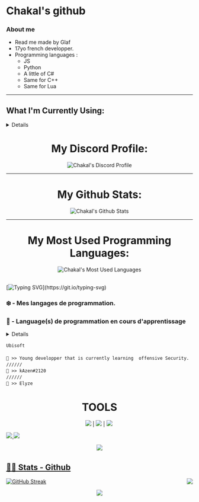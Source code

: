 # Chakal's github

### About me
* Read me made by Glaf
* 17yo french developper.
* Programming languages :
    * JS
    * Python
    * A little of C#
    * Same for C++
    * Same for Lua

-----------------
## What I'm Currently Using:
<details>
    <img src="https://raw.githubusercontent.com/devicons/devicon/master/icons/javascript/javascript-original.svg" alt="express" width="40" height="40"/>
  <img src="https://cdn.jsdelivr.net/gh/devicons/devicon/icons/python/python-original.svg" alt="express" width="40" height="40"/>
  <img src="https://raw.githubusercontent.com/devicons/devicon/master/icons/csharp/csharp-original.svg" alt="express" width="40" height="40"/>
  <img src="https://raw.githubusercontent.com/devicons/devicon/master/icons/cplusplus/cplusplus-original.svg" alt="express" width="40" height="40"/>
  <img src="https://raw.githubusercontent.com/devicons/devicon/master/icons/nodejs/nodejs-original.svg" alt="express" width="40" height="40"/>
  <img src="https://raw.githubusercontent.com/devicons/devicon/master/icons/git/git-original.svg" alt="express" width="40" height="40"/>
  <img src="https://raw.githubusercontent.com/devicons/devicon/master/icons/heroku/heroku-original.svg" alt="express" width="40" height="40"/>
  <img src="https://raw.githubusercontent.com/devicons/devicon/master/icons/mongodb/mongodb-original.svg" alt="express" width="40" height="40"/>
</details>
  

</p>
<h1 align="center">My Discord Profile:</h1>
<div align="center">
<img alt="Chakal's Discord Profile" src="https://discord.c99.nl/widget/theme-2/737332877401915533.png" />
</div>

-----------------
<h1 align="center">My Github Stats:</h1>
<div align="center">
  <img alt="Chakal's Github Stats" src="https://github-readme-stats.vercel.app/api?username=Just-Chakal&show_icons=true&theme=dark&count_private=true"/>
</div>

-----------------
<h1 align="center">My Most Used Programming Languages:</h1>
<div align="center">
 <img alt="Chakal's Most Used Languages" src="https://github-readme-stats.vercel.app/api/top-langs/?username=Just-Chakal&layout=compact&theme=dark&count_private=true"/>
</div>



<img src="" alt="" style="max-width: 100%;">


[![Typing SVG](https://readme-typing-svg.herokuapp.com?color=F732B7&center=true&lines=Bienvenue+sur+ma+page+github+!;N'h%C3%A9site+pas+%C3%A0+%22checker%22+mes+repos.)](https://git.io/typing-svg)


### ❄️ - Mes langages de programmation.



### 🧊 - Language(s) de programmation en cours d'apprentissage
<details>
<p align="centre">
    <img alt="HTML" src="https://img.shields.io/badge/-Ruby-CC342D?logo=Ruby&logoColor=white&style=for-the-badge">
</a>
    <img alt="Rust" src="https://img.shields.io/badge/-Rust-000000?logo=Rust&logoColor=white&style=for-the-badge">
</a>
    <img alt="Python" src="https://img.shields.io/badge/-Python-3776AB?logo=Python&logoColor=white&style=for-the-badge">
</a>
( Oui je sais, un language un peu spécial Haha. )
    <img alt="Python" src="https://img.shields.io/badge/-BrainFuck-BA478F?logo=MusicBrainz&logoColor=white&style=for-the-badge">
</a>

</p>
</details>





```diff
Ubisoft

👤 >> Young developper that is currently learning  offensive Security.
//////
📧 >> kAzen#2120
//////
👔 >> Elyze
```
#
<h1 align="center">TOOLS</h1>

<p align="center"> 
	<code><img height="25" src="https://img.shields.io/badge/-Windows-0078D6?logo=Windows&logoColor=white&style=for-the-badge"></code>&nbsp;|
	<code><img height="25" src="https://img.shields.io/badge/-Atom-66595C?logo=Atom&logoColor=white&style=for-the-badge"></code>&nbsp;|
	<code><img height="25" src="https://img.shields.io/badge/-AWS-FF9900?logo=Amazon%20AWS&logoColor=white&style=for-the-badge"></code>&nbsp;
</p>



<a href="https://haltron.cmoi">
   <img src="https://komarev.com/ghpvc/?username=HaltronLePoisson">
</a>
<a href="https://haltron.cmoi">
         <img src="https://img.shields.io/static/v1?label=Website&logo=Accusoft&logoColor=1572B6&message=Click%20Here&color=1572B6">
         </a>

<p align="center">
   <a href="https://haltron.cmoi">
         <img src="https://media.discordapp.net/attachments/790712848984571905/850159226240368650/source.gif" width="78"> 
</p>
    

## 👨‍💻 Stats - Github


<img align="right" src="https://github-readme-stats.vercel.app/api/top-langs/?username=HaltronLePoisson&&theme=dark&background=000000">

[![GitHub Streak](http://github-readme-streak-stats.herokuapp.com?user=HaltronLePoisson&theme=dark&background=000000)](https://git.io/streak-stats)










<p align="center">
  <img src="https://capsule-render.vercel.app/api?type=waving&color=gradient&height=110&section=footer&animation=twinkling"/>
</p>
